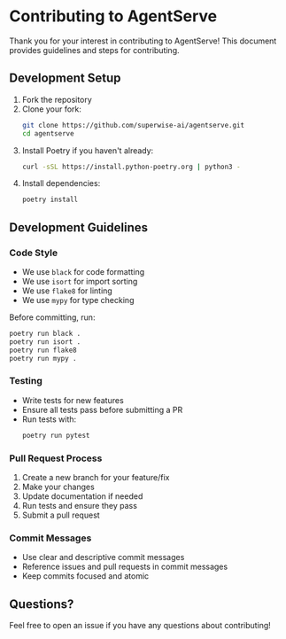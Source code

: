 # Contributing to AgentServe

Thank you for your interest in contributing to AgentServe! This document provides guidelines and steps for contributing.

## Development Setup

1. Fork the repository
2. Clone your fork:
   ```bash
   git clone https://github.com/superwise-ai/agentserve.git
   cd agentserve
   ```
3. Install Poetry if you haven't already:
   ```bash
   curl -sSL https://install.python-poetry.org | python3 -
   ```
4. Install dependencies:
   ```bash
   poetry install
   ```

## Development Guidelines

### Code Style

- We use `black` for code formatting
- We use `isort` for import sorting
- We use `flake8` for linting
- We use `mypy` for type checking

Before committing, run:
```bash
poetry run black .
poetry run isort .
poetry run flake8
poetry run mypy .
```

### Testing

- Write tests for new features
- Ensure all tests pass before submitting a PR
- Run tests with:
  ```bash
  poetry run pytest
  ```

### Pull Request Process

1. Create a new branch for your feature/fix
2. Make your changes
3. Update documentation if needed
4. Run tests and ensure they pass
5. Submit a pull request

### Commit Messages

- Use clear and descriptive commit messages
- Reference issues and pull requests in commit messages
- Keep commits focused and atomic

## Questions?

Feel free to open an issue if you have any questions about contributing! 